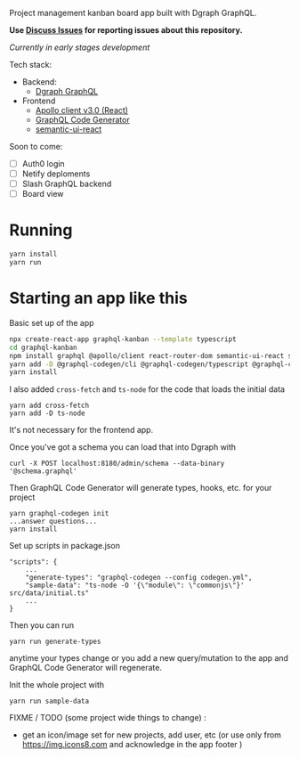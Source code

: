 Project management kanban board app built with Dgraph GraphQL.  

**Use [Discuss Issues](https://discuss.dgraph.io/tags/c/issues/35) for reporting issues about this repository.**

*Currently in early stages development*

Tech stack:
* Backend:
  * [Dgraph GraphQL](https://dgraph.io/graphql)
* Frontend
  * [Apollo client v3.0 (React)](https://www.apollographql.com/docs/)
  * [GraphQL Code Generator](https://graphql-code-generator.com/) 
  * [semantic-ui-react](https://react.semantic-ui.com/)

Soon to come:

- [ ] Auth0 login
- [ ] Netify deploments
- [ ] Slash GraphQL backend
- [ ] Board view
 
# Running

```sh
yarn install
yarn run
```

# Starting an app like this

Basic set up of the app

```sh
npx create-react-app graphql-kanban --template typescript
cd graphql-kanban
npm install graphql @apollo/client react-router-dom semantic-ui-react semantic-ui-css react-trello
yarn add -D @graphql-codegen/cli @graphql-codegen/typescript @graphql-codegen/typescript-operations @graphql-codegen/typescript-react-apollo @graphql-codegen/add @graphql-codegen/near-operation-file-preset @types/react-router-dom
yarn install
```

I also added `cross-fetch` and `ts-node` for the code that loads the initial data 

```
yarn add cross-fetch
yarn add -D ts-node
```

It's not necessary for the frontend app.

Once you've got a schema you can load that into Dgraph with 

```
curl -X POST localhost:8180/admin/schema --data-binary '@schema.graphql'
```

Then GraphQL Code Generator will generate types, hooks, etc. for your project

```
yarn graphql-codegen init
...answer questions...
yarn install
```

Set up scripts in package.json

```
"scripts": {
    ...
    "generate-types": "graphql-codegen --config codegen.yml",
    "sample-data": "ts-node -O '{\"module\": \"commonjs\"}' src/data/initial.ts"
    ...
}
```

Then you can run

```
yarn run generate-types
```

anytime your types change or you add a new query/mutation to the app and GraphQL Code Generator will regenerate.


Init the whole project with

```
yarn run sample-data
```

FIXME / TODO (some project wide things to change) : 
- get an icon/image set for new projects, add user, etc
  (or use only from https://img.icons8.com and acknowledge in the app footer )
